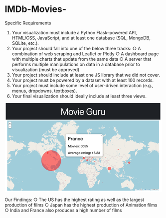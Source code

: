 # IMDb-Movies-

 
Specific Requirements
1. Your visualization must include a Python Flask–powered API, HTML/CSS, JavaScript, and at least one database (SQL, MongoDB, SQLite, etc.).
2. Your project should fall into one of the below three tracks:
○ A combination of web scraping and Leaflet or Plotly
○ A dashboard page with multiple charts that update from the same data
○ A server that performs multiple manipulations on data in a database prior to visualization (must be approved)
3. Your project should include at least one JS library that we did not cover.
4. Your project must be powered by a dataset with at least 100 records.
5. Your project must include some level of user-driven interaction (e.g., menus, dropdowns, textboxes).
6. Your final visualization should ideally include at least three views.


![Movies by Country](/Images/dashboard.png)

Our Findings:
    ○ The US has the highest rating as well as the largest production of films
    ○ Japan has the highest production of Animation films
    ○ India and France also produces a high number of films

